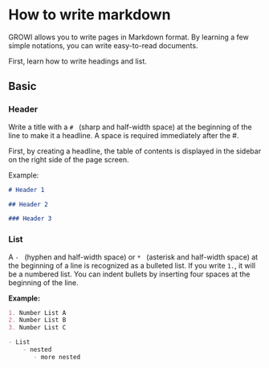# How to write markdown

GROWI allows you to write pages in Markdown format. By learning a few simple notations, you can write easy-to-read documents.

First, learn how to write headings and list.

## Basic
### Header

Write a title with a `# ` (sharp and half-width space) at the beginning of the line to make it a headline. A space is required immediately after the #.

First, by creating a headline, the table of contents is displayed in the sidebar on the right side of the page screen.

Example:

```markdown
# Header 1

## Header 2

### Header 3
```

### List
A `- ` (hyphen and half-width space) or `* ` (asterisk and half-width space) at the beginning of a line is recognized as a bulleted list. If you write `1.`, it will be a numbered list. You can indent bullets by inserting four spaces at the beginning of the line.

**Example:**

```markdown
1. Number List A
2. Number List B
3. Number List C

- List
    - nested
       - more nested
```

